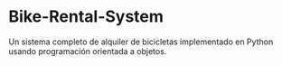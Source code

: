 # Bike-Rental-System
Un sistema completo de alquiler de bicicletas implementado en Python usando programación orientada a objetos.
